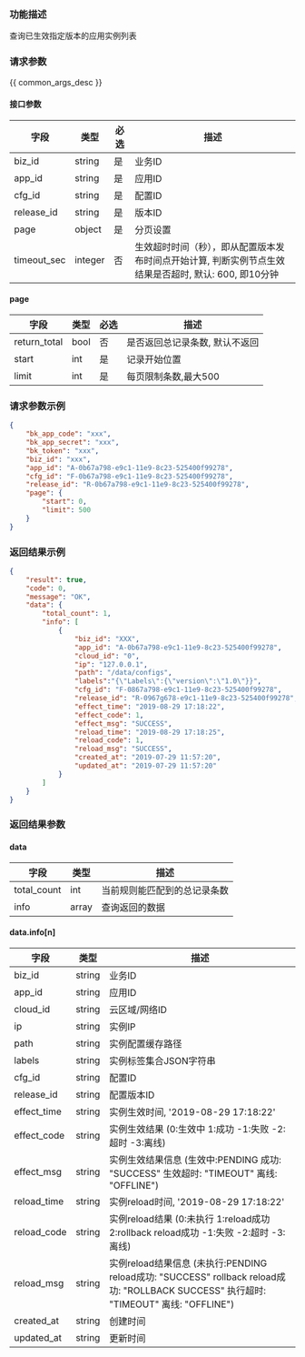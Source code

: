 ### 功能描述

查询已生效指定版本的应用实例列表

### 请求参数

{{ common_args_desc }}

#### 接口参数

| 字段             |  类型     | 必选   |  描述    |
|------------------|-----------|--------|----------|
| biz_id           |  string   | 是     | 业务ID   |
| app_id           |  string   | 是     | 应用ID   |
| cfg_id           |  string   | 是     | 配置ID   |
| release_id       |  string   | 是     | 版本ID   |
| page             |  object   | 是     | 分页设置 |
| timeout_sec      |  integer  | 否     | 生效超时时间（秒），即从配置版本发布时间点开始计算, 判断实例节点生效结果是否超时, 默认: 600, 即10分钟 |

#### page

| 字段         |  类型  | 必选   |  描述      |
|--------------|--------|--------|------------|
| return_total |  bool  | 否     | 是否返回总记录条数, 默认不返回 |
| start        |  int   | 是     | 记录开始位置 |
| limit        |  int   | 是     | 每页限制条数,最大500 |

### 请求参数示例

```json
{
    "bk_app_code": "xxx",
    "bk_app_secret": "xxx",
    "bk_token": "xxx",
    "biz_id": "xxx",
    "app_id": "A-0b67a798-e9c1-11e9-8c23-525400f99278",
    "cfg_id": "F-0b67a798-e9c1-11e9-8c23-525400f99278",
    "release_id": "R-0b67a798-e9c1-11e9-8c23-525400f99278",
    "page": {
        "start": 0,
        "limit": 500
    }
}
```

### 返回结果示例

```json
{
    "result": true,
    "code": 0,
    "message": "OK",
    "data": {
        "total_count": 1,
        "info": [
            {
                "biz_id": "XXX",
                "app_id": "A-0b67a798-e9c1-11e9-8c23-525400f99278",
                "cloud_id": "0",
                "ip": "127.0.0.1",
                "path": "/data/configs",
                "labels":"{\"Labels\":{\"version\":\"1.0\"}}",
                "cfg_id": "F-0867a798-e9c1-11e9-8c23-525400f99278",
                "release_id": "R-0967g678-e9c1-11e9-8c23-525400f99278",
                "effect_time": "2019-08-29 17:18:22",
                "effect_code": 1,
                "effect_msg": "SUCCESS",
                "reload_time": "2019-08-29 17:18:25",
                "reload_code": 1,
                "reload_msg": "SUCCESS",
                "created_at": "2019-07-29 11:57:20",
                "updated_at": "2019-07-29 11:57:20"
            }
        ]
    }
}
```

### 返回结果参数

#### data

| 字段        | 类型      | 描述      |
|-------------|-----------|-----------|
| total_count | int       | 当前规则能匹配到的总记录条数 |
| info        | array     | 查询返回的数据 |

#### data.info[n]

| 字段           | 类型      | 描述    |
|----------------|-----------|---------|
| biz_id         |  string   | 业务ID  |
| app_id         |  string   | 应用ID  |
| cloud_id       |  string   | 云区域/网络ID |
| ip             |  string   | 实例IP |
| path           |  string   | 实例配置缓存路径 |
| labels         |  string   | 实例标签集合JSON字符串 |
| cfg_id         |  string   | 配置ID |
| release_id     |  string   | 配置版本ID |
| effect_time    |  string   | 实例生效时间, '2019-08-29 17:18:22' |
| effect_code    |  string   | 实例生效结果 (0:生效中  1:成功  -1:失败  -2:超时  -3:离线) |
| effect_msg     |  string   | 实例生效结果信息 (生效中:PENDING  成功: "SUCCESS"  生效超时: "TIMEOUT"  离线: "OFFLINE") |
| reload_time    |  string   | 实例reload时间, '2019-08-29 17:18:22' |
| reload_code    |  string   | 实例reload结果 (0:未执行  1:reload成功  2:rollback reload成功  -1:失败  -2:超时  -3:离线) |
| reload_msg     |  string   | 实例reload结果信息 (未执行:PENDING  reload成功: "SUCCESS"  rollback reload成功: "ROLLBACK SUCCESS"  执行超时: "TIMEOUT"  离线: "OFFLINE") |
| created_at     |  string   | 创建时间 |
| updated_at     |  string   | 更新时间 |
